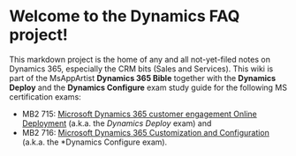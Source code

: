 # Welcome to the Dynamics FAQ project!
This markdown project is the home of any and all not-yet-filed notes on Dynamics 365, especially the CRM bits (Sales and Services).
This wiki is part of the MsAppArtist **Dynamics 365 Bible** together with the **Dynamics Deploy** and the **Dynamics Configure** exam study guide for the following MS certification exams:
- MB2 715: [Microsoft Dynamics 365 customer engagement Online Deployment](https://www.microsoft.com/en-us/learning/exam-mb2-715.aspx) (a.k.a. the *Dynamics Deploy* exam) and
- MB2 716: [Microsoft Dynamics 365 Customization and Configuration](https://www.microsoft.com/en-us/learning/exam-mb2-716.aspx) (a.k.a. the *Dynamics Configure exam).
